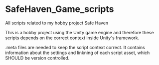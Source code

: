 # SafeHaven_Game_scripts
All scripts related to my hobby project Safe Haven

This is a hobby project using the Unity game engine and therefore these scripts depends on the correct context inside Unity`s framework.

.meta files are needed to keep the script context correct. It contains information about the settings and linkning of each script asset, which SHOULD be version controlled.
